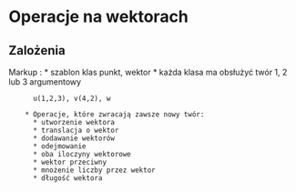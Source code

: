 # Operacje na wektorach

## Zalożenia

Markup : 
        * szablon klas punkt, wektor
        * każda klasa ma obsłużyć twór 1, 2 lub 3 argumentowy

          u(1,2,3), v(4,2), w

        * Operacje, które zwracają zawsze nowy twór:
          * utworzenie wektora
          * translacja o wektor
          * dodawanie wektorów
          * odejmowanie
          * oba iloczyny wektorowe
          * wektor przeciwny
          * mnożenie liczby przez wektor
          * długość wektora
